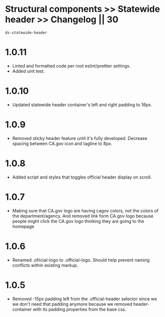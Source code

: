 # Structural components >> Statewide header >> Changelog || 30

`ds-statewide-header`

# 1.0.11
* Linted and formatted code per root eslint/prettier settings.
* Added unit test.

# 1.0.10
* Updated statewide header container's left and right padding to 16px.

# 1.0.9
* Removed sticky header feature until it's fully developed. Decrease spacing between CA.gov icon and tagline to 8px.

# 1.0.8
* Added script and styles that toggles official header display on scroll. 

# 1.0.7
* Making sure that CA.gov logo are having cagov colors, not the colors of the department/agency. And removed link form CA.gov logo because people might click the CA.gov logo thinking they are going to the homepage 

# 1.0.6
* Renamed .ofiicial-logo to .official-logo. Should help prevent naming conflicts within existing markup.

# 1.0.5
* Removed -15px padding left from the .official-header selector since we we don't need that padding anymore because we removed header-container with its padding properties from the base css.

